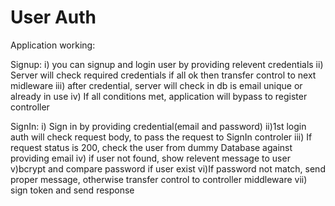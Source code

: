 # User Auth

Application working:

Signup:
i) you can signup and login user by providing relevent credentials
ii) Server will check required credentials if all ok then transfer control to next midleware
iii) after credential, server will check in db is email unique or already in use
iv) If all conditions met, application will bypass to register controller

SignIn:
i) Sign in by providing credential(email and password)
ii)1st login auth will check request body, to pass the request to SignIn controler
iii) If request status is 200, check the user from dummy Database against providing email
iv) if user not found, show relevent message to user
v)bcrypt and compare password if user exist
vi)If password not match, send proper message, otherwise transfer control to controller middleware
vii) sign token and send response
